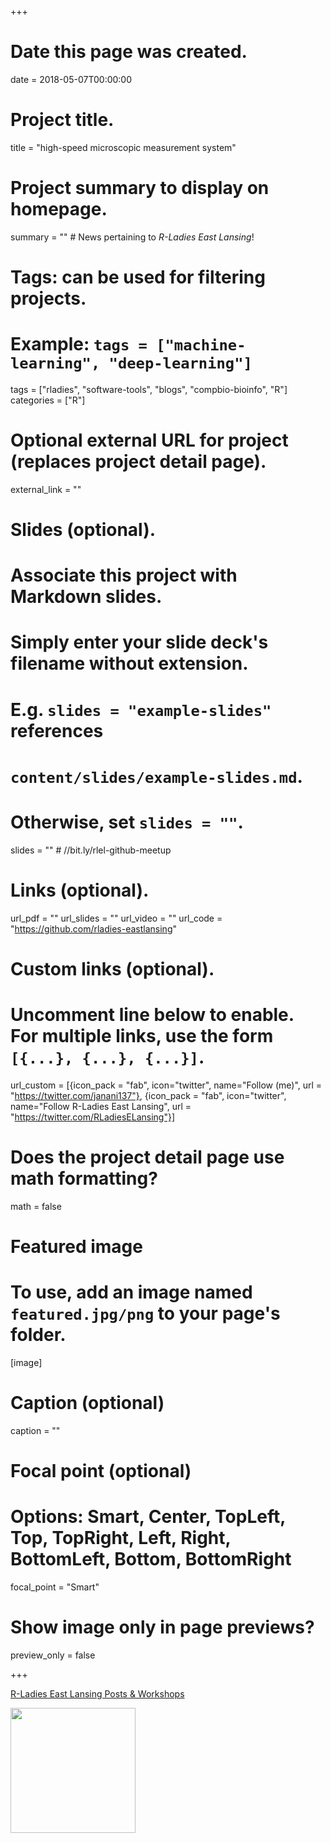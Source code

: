 +++
# Date this page was created.
date = 2018-05-07T00:00:00

# Project title.
title = "high-speed microscopic measurement system"

# Project summary to display on homepage.
summary = "" # News pertaining to *R-Ladies East Lansing*!

# Tags: can be used for filtering projects.
# Example: `tags = ["machine-learning", "deep-learning"]`
tags = ["rladies", "software-tools", "blogs", "compbio-bioinfo", "R"]
categories = ["R"]

# Optional external URL for project (replaces project detail page).
external_link = ""

# Slides (optional).
#   Associate this project with Markdown slides.
#   Simply enter your slide deck's filename without extension.
#   E.g. `slides = "example-slides"` references 
#   `content/slides/example-slides.md`.
#   Otherwise, set `slides = ""`.
slides = "" # //bit.ly/rlel-github-meetup

# Links (optional).
url_pdf = ""
url_slides = ""
url_video = ""
url_code = "https://github.com/rladies-eastlansing"

# Custom links (optional).
#   Uncomment line below to enable. For multiple links, use the form `[{...}, {...}, {...}]`.
url_custom = [{icon_pack = "fab", icon="twitter", name="Follow (me)", url = "https://twitter.com/janani137"}, {icon_pack = "fab", icon="twitter", name="Follow R-Ladies East Lansing", url = "https://twitter.com/RLadiesELansing"}]

# Does the project detail page use math formatting?
math = false

# Featured image
# To use, add an image named `featured.jpg/png` to your page's folder. 
[image]
  # Caption (optional)
  caption = ""

  # Focal point (optional)
  # Options: Smart, Center, TopLeft, Top, TopRight, Left, Right, BottomLeft, Bottom, BottomRight
  focal_point = "Smart"
  
  # Show image only in page previews?
  preview_only = false

+++

[R-Ladies East Lansing Posts & Workshops](/tags/rladies)

<img src="/interests/rladies_files/rladies.jpeg" alt="" width="200px" height="200px"/>
